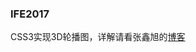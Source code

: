 ### IFE2017
CSS3实现3D轮播图，详解请看张鑫旭的[博客](http://www.zhangxinxu.com/wordpress/2012/09/css3-3d-transform-perspective-animate-transition/)
